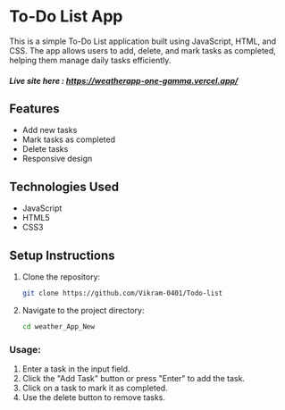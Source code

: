 # To-Do List App

This is a simple To-Do List application built using JavaScript, HTML, and CSS. The app allows users to add, delete, and mark tasks as completed, helping them manage daily tasks efficiently.


##### Live site here : https://weatherapp-one-gamma.vercel.app/


## Features

- Add new tasks
- Mark tasks as completed
- Delete tasks
- Responsive design

## Technologies Used

- JavaScript
- HTML5
- CSS3

## Setup Instructions

1. Clone the repository:
   ```bash
   git clone https://github.com/Vikram-0401/Todo-list
   ```

2. Navigate to the project directory:
    ```bash
    cd weather_App_New
    ```
### Usage:
1. Enter a task in the input field.
2. Click the "Add Task" button or press "Enter" to add the task.
3. Click on a task to mark it as completed.
4. Use the delete button to remove tasks.











